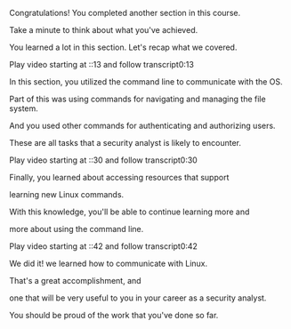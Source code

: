Congratulations! You completed another section in this course. 

Take a minute to think about what you've achieved. 

You learned a lot in this section. Let's recap what we covered.

Play video starting at ::13 and follow transcript0:13

In this section, you utilized the command line to communicate with the OS. 

Part of this was using commands for navigating and managing the file system. 

And you used other commands for authenticating and authorizing users. 

These are all tasks that a security analyst is likely to encounter.

Play video starting at ::30 and follow transcript0:30

Finally, you learned about accessing resources that support 

learning new Linux commands. 

With this knowledge, you'll be able to continue learning more and 

more about using the command line.

Play video starting at ::42 and follow transcript0:42

We did it! we learned how to communicate with Linux. 

That's a great accomplishment, and 

one that will be very useful to you in your career as a security analyst. 

You should be proud of the work that you've done so far.